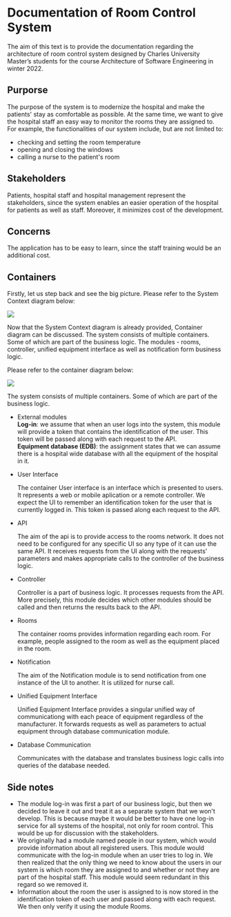 # Documentation of Room Control System

The aim of this text is to provide the documentation regarding the architecture of room control system designed by Charles University Master’s students for the course Architecture of Software Engineering in winter 2022.

## Purporse
The purpose of the system is to modernize the hospital and make the patients' stay as comfortable as possible. At the same time, we want to give the hospital staff an easy way to monitor the rooms they are assigned to.
For example, the functionalities of our system include, but are not limited to:
- checking and setting the room temperature
- opening and closing the windows
- calling a nurse to the patient's room

## Stakeholders 

Patients, hospital staff and hospital management represent the stakeholders, since the system enables an easier operation of the hospital for patients as well as staff. Moreover, it minimizes cost of the development. 

## Concerns 

The application has to be easy to learn, since the staff training would be an additional cost. 

## Containers
Firstly, let us step back and see the big picture. Please refer to the System Context diagram below: 

![](https://static.structurizr.com/workspace/78797/diagrams/RoomControl-SystemContext.png)

Now that the System Context diagram is already provided, Container diagram can be discussed. 
The system consists of multiple containers. Some of which are part of the business logic. The modules - rooms, controller, unified equipment interface as well as notification form business logic. 

Please refer to the container diagram below:

![](https://static.structurizr.com/workspace/78797/diagrams/RoomControl-Container.png)

The system consists of multiple containers. Some of which are part of the business logic. 

- External modules  
     __Log-in__: we assume that when an user logs into the system, this module will provide a token that contains the identification of the user. This token will be passed along with each request to the API.  
     __Equipment database (EDB)__: the assignment states that we can assume there is a hospital wide database with all the equipment of the hospital in it.


- User Interface

    The container User interface is an interface which is presented to users. It represents a web or mobile aplication or a remote controller. We expect the UI to remember an identification token for the user that is currently logged in. This token is passed along each request to the API.
- API

     The aim of the api is to provide access to the rooms network. It does not need to be configured for any specific UI so any type of it can use the same API. It receives requests from the UI along with the requests' parameters and makes appropriate calls to the controller of the business logic.
- Controller

    Controller is a part of business logic. It processes requests from the API. More precisely, this module decides which other modules should be called and then returns the results back to the API.
- Rooms

    The container rooms provides information regarding each room. For example, people assigned to the room as well as the equipment placed in the room.
- Notification

    The aim of the Notification module is to send notification from one instance of the UI to another. It is utilized for nurse call.
- Unified Equipment Interface
    
    Unified Equipment Interface provides a singular unified way of communicationg with each peace of equipment regardless of the manufacturer. It forwards requests as well as parameters to actual equipment through database communication module.
- Database Communication

    Communicates with the database and translates business logic calls into queries of the database needed.

## Side notes
- The module log-in was first a part of our business logic, but then we decided to leave it out and treat it as a separate system that we won't develop. This is because maybe it would be better to have one log-in service for all systems of the hospital, not only for room control. This would be up for discussion with the stakeholders.
- We originally had a module named people in our system, which would provide information about all registered users. This module would communicate with the log-in module when an user tries to log in. We then realized that the only thing we need to know about the users in our system is which room they are assigned to and whether or not they are part of the hospital staff. This module would seem redundant in this regard so we removed it.
- Information about the room the user is assigned to is now stored in the identification token of each user and passed along with each request. We then only verify it using the module Rooms.

